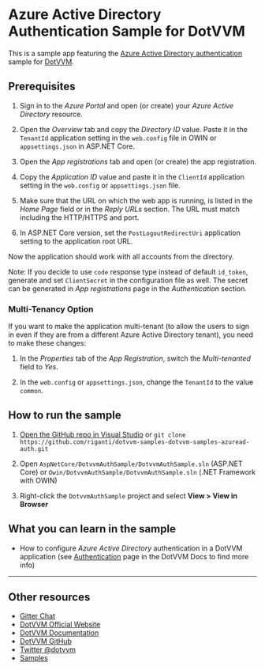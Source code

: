 # Azure Active Directory Authentication Sample for DotVVM

This is a sample app featuring the [Azure Active Directory authentication](https://docs.microsoft.com/en-us/azure/active-directory/develop/active-directory-authentication-scenarios) 
sample for [DotVVM](https://github.com/riganti/dotvvm).

## Prerequisites

1. Sign in to the _Azure Portal_ and open (or create) your _Azure Active Directory_ resource.

2. Open the _Overview_ tab and copy the _Directory ID_ value. Paste it in the `TenantId` application setting in the `web.config` file in OWIN or `appsettings.json` in ASP.NET Core.

3. Open the _App registrations_ tab and open (or create) the app registration.

4. Copy the _Application ID_ value and paste it in the `ClientId` application setting in the `web.config` or `appsettings.json` file.

5. Make sure that the URL on which the web app is running, is listed in the _Home Page_ field or in the _Reply URLs_ section. The URL must match including the HTTP/HTTPS and port.

6. In ASP.NET Core version, set the `PostLogoutRedirectUri` application setting to the application root URL.

Now the application should work with all accounts from the directory.

Note: If you decide to use `code` response type instead of default `id_token`, generate and set `ClientSecret` in the configuration file as well. The secret can be generated in _App registrations_ page in the _Authentication_ section.

### Multi-Tenancy Option

If you want to make the application multi-tenant (to allow the users to sign in even if they are from a different Azure Active Directory tenant), you need to make these changes:

1. In the _Properties_ tab of the _App Registration_, switch the _Multi-tenanted_ field to _Yes_. 

2. In the `web.config` or `appsettings.json`, change the `TenantId` to the value `common`.

## How to run the sample

1. [Open the GitHub repo in Visual Studio](git-client://clone/?repo=https%3A%2F%2Fgithub.com%2Friganti%2Fdotvvm-samples-azuread-auth)
or 
`git clone https://github.com/riganti/dotvvm-samples-dotvvm-samples-azuread-auth.git`

2. Open `AspNetCore/DotvvmAuthSample/DotvvmAuthSample.sln` (ASP.NET Core) or `Owin/DotvvmAuthSample/DotvvmAuthSample.sln` (.NET Framework with OWIN)

3. Right-click the `DotvvmAuthSample` project and select **View > View in Browser**

## What you can learn in the sample

* How to configure _Azure Active Directory_ authentication in a DotVVM application (see [Authentication](https://www.dotvvm.com/docs/tutorials/advanced-authentication-authorization/latest) page in the DotVVM Docs to find more info)

---

## Other resources

* [Gitter Chat](https://gitter.im/riganti/dotvvm)
* [DotVVM Official Website](https://www.dotvvm.com)
* [DotVVM Documentation](https://www.dotvvm.com/docs)
* [DotVVM GitHub](https://github.com/riganti/dotvvm)
* [Twitter @dotvvm](https://twitter.com/dotvvm)
* [Samples](https://www.dotvvm.com/samples)
